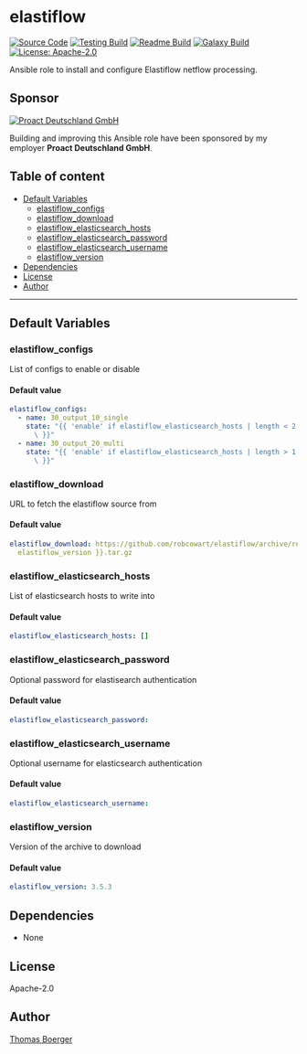 # elastiflow

[![Source Code](https://img.shields.io/badge/github-source%20code-blue?logo=github&logoColor=white)](https://github.com/rolehippie/elastiflow) [![Testing Build](https://github.com/rolehippie/elastiflow/workflows/testing/badge.svg)](https://github.com/rolehippie/elastiflow/actions?query=workflow%3Atesting) [![Readme Build](https://github.com/rolehippie/elastiflow/workflows/readme/badge.svg)](https://github.com/rolehippie/elastiflow/actions?query=workflow%3Areadme) [![Galaxy Build](https://github.com/rolehippie/elastiflow/workflows/galaxy/badge.svg)](https://github.com/rolehippie/elastiflow/actions?query=workflow%3Agalaxy) [![License: Apache-2.0](https://img.shields.io/github/license/rolehippie/elastiflow)](https://github.com/rolehippie/elastiflow/blob/master/LICENSE) 

Ansible role to install and configure Elastiflow netflow processing. 

## Sponsor 

[![Proact Deutschland GmbH](https://proact.eu/wp-content/uploads/2020/03/proact-logo.png)](https://proact.eu) 

Building and improving this Ansible role have been sponsored by my employer **Proact Deutschland GmbH**.

## Table of content

* [Default Variables](#default-variables)
  * [elastiflow_configs](#elastiflow_configs)
  * [elastiflow_download](#elastiflow_download)
  * [elastiflow_elasticsearch_hosts](#elastiflow_elasticsearch_hosts)
  * [elastiflow_elasticsearch_password](#elastiflow_elasticsearch_password)
  * [elastiflow_elasticsearch_username](#elastiflow_elasticsearch_username)
  * [elastiflow_version](#elastiflow_version)
* [Dependencies](#dependencies)
* [License](#license)
* [Author](#author)

---

## Default Variables

### elastiflow_configs

List of configs to enable or disable

#### Default value

```YAML
elastiflow_configs:
  - name: 30_output_10_single
    state: "{{ 'enable' if elastiflow_elasticsearch_hosts | length < 2 else 'disable'\
      \ }}"
  - name: 30_output_20_multi
    state: "{{ 'enable' if elastiflow_elasticsearch_hosts | length > 1 else 'disable'\
      \ }}"
```

### elastiflow_download

URL to fetch the elastiflow source from

#### Default value

```YAML
elastiflow_download: https://github.com/robcowart/elastiflow/archive/refs/tags/v{{
  elastiflow_version }}.tar.gz
```

### elastiflow_elasticsearch_hosts

List of elasticsearch hosts to write into

#### Default value

```YAML
elastiflow_elasticsearch_hosts: []
```

### elastiflow_elasticsearch_password

Optional password for elastisearch authentication

#### Default value

```YAML
elastiflow_elasticsearch_password:
```

### elastiflow_elasticsearch_username

Optional username for elasticsearch authentication

#### Default value

```YAML
elastiflow_elasticsearch_username:
```

### elastiflow_version

Version of the archive to download

#### Default value

```YAML
elastiflow_version: 3.5.3
```

## Dependencies

* None

## License

Apache-2.0

## Author

[Thomas Boerger](https://github.com/tboerger)
